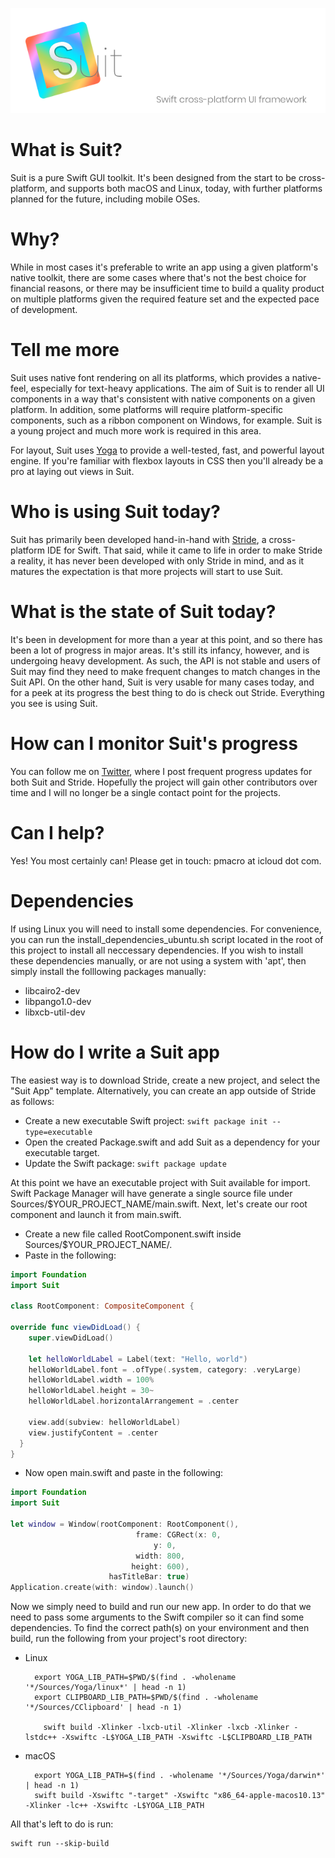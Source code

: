 ![alt text](./PromoImages/suit_banner.png "Suit: Swift cross platform UI framework")

# What is Suit?
Suit is a pure Swift GUI toolkit.  It's been designed from the start to be cross-platform, and supports both macOS and Linux, today, with further platforms planned for the future, including mobile OSes.

# Why?
While in most cases it's preferable to write an app using a given platform's native toolkit, there are some cases where that's not the best choice for financial reasons, or there may be insufficient time to build a quality product on multiple platforms given the required feature set and the expected pace of development.

# Tell me more
Suit uses native font rendering on all its platforms, which provides a native-feel, especially for text-heavy applications.  The aim of Suit is to render all UI components in a way that's consistent with native components on a given platform.  In addition, some platforms will require platform-specific components, such as a ribbon component on Windows, for example.  Suit is a young project and much more work is required in this area.

For layout, Suit uses [Yoga](https://yogalayout.com) to provide a well-tested, fast, and powerful layout engine.  If you're familiar with flexbox layouts in CSS then you'll already be a pro at laying out views in Suit.

# Who is using Suit today?
Suit has primarily been developed hand-in-hand with [Stride](https://github.com/pmacro/Stride), a cross-platform IDE for Swift.  That said, while it came to life in order to make Stride a reality, it has never been developed with only Stride in mind, and as it matures the expectation is that more projects will start to use Suit.

# What is the state of Suit today?
It's been in development for more than a year at this point, and so there has been a lot of progress in major areas.  It's still its infancy, however, and is undergoing heavy development.  As such, the API is not stable and users of Suit may find they need to make frequent changes to match changes in the Suit API.  On the other hand, Suit is very usable for many cases today, and for a peek at its progress the best thing to do is check out Stride.  Everything you see is using Suit.

# How can I monitor Suit's progress

You can follow me on [Twitter](https://twitter.com/saniceadonut), where I post frequent progress updates for both Suit and Stride.  Hopefully the project will gain other contributors over time and I will no longer be a single contact point for the projects.

# Can I help?

Yes!  You most certainly can!  Please get in touch: pmacro at icloud dot com.


# Dependencies

If using Linux you will need to install some dependencies.  For convenience, you can run the install_dependencies_ubuntu.sh script located in the root of this project to install all neccessary dependencies.  If you wish to install these dependencies manually, or are not using a system with 'apt', then simply install the folllowing packages manually:

- libcairo2-dev
- libpango1.0-dev
- libxcb-util-dev

# How do I write a Suit app

The easiest way is to download Stride, create a new project, and select the "Suit App" template.  Alternatively, you can create an app outside of Stride as follows:

- Create a new executable Swift project: `swift package init --type=executable`
- Open the created Package.swift and add Suit as a dependency for your executable target.
- Update the Swift package: `swift package update`

At this point we have an executable project with Suit available for import.  Swift Package Manager will have generate a single source file under Sources/$YOUR_PROJECT_NAME/main.swift.  Next, let's create our root component and launch it from main.swift.

- Create a new file called RootComponent.swift inside Sources/$YOUR_PROJECT_NAME/.
- Paste in the following:

```swift
import Foundation
import Suit
    
class RootComponent: CompositeComponent {
    
override func viewDidLoad() {
    super.viewDidLoad()
            
    let helloWorldLabel = Label(text: "Hello, world")
    helloWorldLabel.font = .ofType(.system, category: .veryLarge)
    helloWorldLabel.width = 100%
    helloWorldLabel.height = 30~
    helloWorldLabel.horizontalArrangement = .center

    view.add(subview: helloWorldLabel)
    view.justifyContent = .center
  }    
}
```
    
- Now open main.swift and paste in the following:

```swift
import Foundation
import Suit
        
let window = Window(rootComponent: RootComponent(),
                            frame: CGRect(x: 0,
                                y: 0,
                            width: 800,
                           height: 600),
                      hasTitleBar: true)
Application.create(with: window).launch() 
```

Now we simply need to build and run our new app.  In order to do that we need to pass some arguments to the Swift compiler so it can find some dependencies.  To find the correct path(s) on your environment and then build, run the following from your project's root directory:

- Linux

        export YOGA_LIB_PATH=$PWD/$(find . -wholename '*/Sources/Yoga/linux*' | head -n 1)
        export CLIPBOARD_LIB_PATH=$PWD/$(find . -wholename '*/Sources/CClipboard' | head -n 1)

          swift build -Xlinker -lxcb-util -Xlinker -lxcb -Xlinker -lstdc++ -Xswiftc -L$YOGA_LIB_PATH -Xswiftc -L$CLIPBOARD_LIB_PATH

- macOS

        export YOGA_LIB_PATH=$(find . -wholename '*/Sources/Yoga/darwin*' | head -n 1)
        swift build -Xswiftc "-target" -Xswiftc "x86_64-apple-macos10.13" -Xlinker -lc++ -Xswiftc -L$YOGA_LIB_PATH

All that's left to do is run:

    swift run --skip-build
        
        
